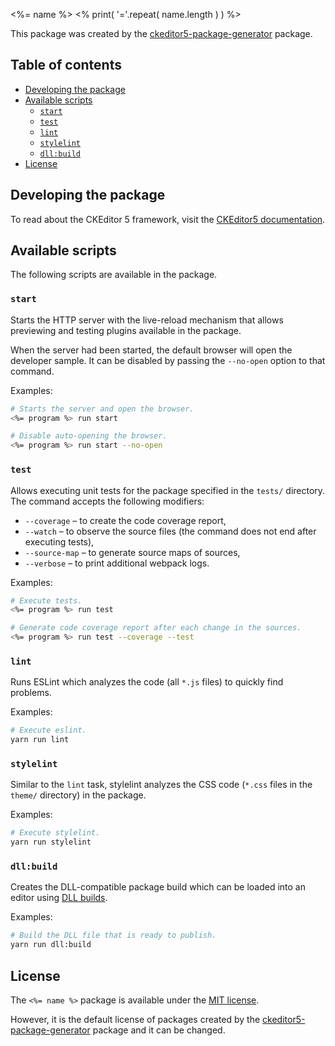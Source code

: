 <%= name %>
<% print( '='.repeat( name.length ) ) %>

This package was created by the [ckeditor5-package-generator](https://www.npmjs.com/package/ckeditor5-package-generator) package.

## Table of contents

* [Developing the package](#developing-the-package)
* [Available scripts](#available-scripts)
    * [`start`](#start)
    * [`test`](#test)
    * [`lint`](#lint)
    * [`stylelint`](#stylelint)
    * [`dll:build`](#dllbuild)
* [License](#license)

## Developing the package

To read about the CKEditor 5 framework, visit the [CKEditor5 documentation](https://ckeditor.com/docs/ckeditor5/latest/framework/index.html).

## Available scripts

The following scripts are available in the package.

### `start`

Starts the HTTP server with the live-reload mechanism that allows previewing and testing plugins available in the package.

When the server had been started, the default browser will open the developer sample. It can be disabled by passing the `--no-open` option to that command.

Examples:

```bash
# Starts the server and open the browser.
<%= program %> run start

# Disable auto-opening the browser.
<%= program %> run start --no-open
```

### `test`

Allows executing unit tests for the package specified in the `tests/` directory. The command accepts the following modifiers:

* `--coverage` – to create the code coverage report,
* `--watch` – to observe the source files (the command does not end after executing tests),
* `--source-map` – to generate source maps of sources,
* `--verbose` – to print additional webpack logs.

Examples:

```bash
# Execute tests.
<%= program %> run test

# Generate code coverage report after each change in the sources.
<%= program %> run test --coverage --test
```

### `lint`

Runs ESLint which analyzes the code (all `*.js` files) to quickly find problems.

Examples:

```bash
# Execute eslint.
yarn run lint
```

### `stylelint`

Similar to the `lint` task, stylelint analyzes the CSS code (`*.css` files in the `theme/` directory) in the package.

Examples:

```bash
# Execute stylelint.
yarn run stylelint
```

### `dll:build`

Creates the DLL-compatible package build which can be loaded into an editor using [DLL builds](https://ckeditor.com/docs/ckeditor5/latest/builds/guides/development/dll-builds.html).

Examples:

```bash
# Build the DLL file that is ready to publish.
yarn run dll:build
```

## License

The `<%= name %>` package is available under the [MIT license](https://opensource.org/licenses/MIT).

However, it is the default license of packages created by the [ckeditor5-package-generator](https://www.npmjs.com/package/ckeditor5-package-generator) package and it can be changed.
